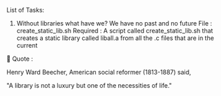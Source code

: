 List of Tasks:


1. Without libraries what have we? We have no past and no future
File : create_static_lib.sh
Required : A script called create_static_lib.sh that creates a static library called liball.a from all the .c files that are in the current


💬 Quote :

Henry Ward Beecher, American social reformer (1813-1887) said,

"A library is not a luxury but one of the necessities of life."
